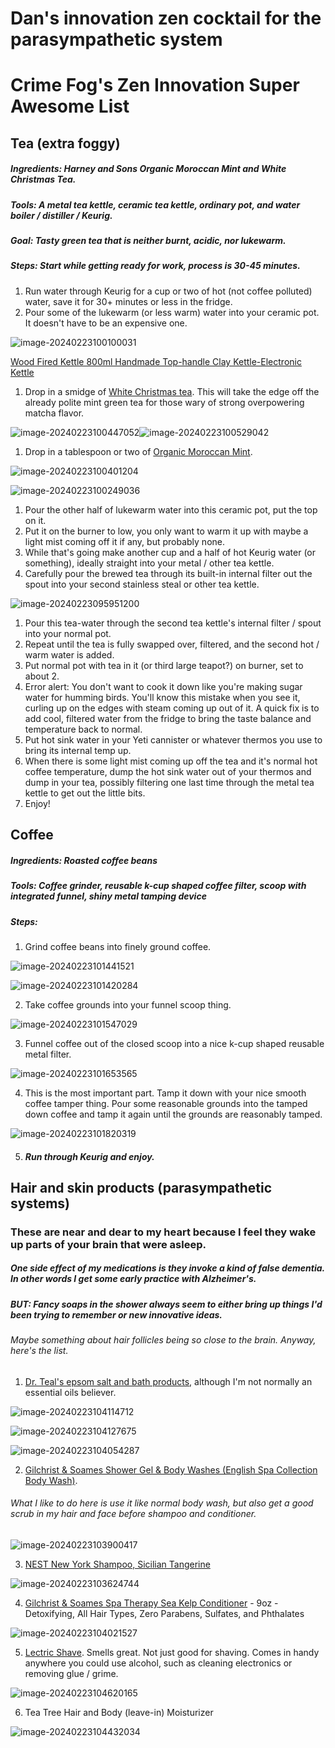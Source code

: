 # Dan's innovation zen cocktail for the parasympathetic system 

# Crime Fog's Zen Innovation Super Awesome List

## Tea (extra foggy)

##### Ingredients: Harney and Sons Organic Moroccan Mint and White Christmas Tea. 

##### Tools: A metal tea kettle, ceramic tea kettle, ordinary pot, and water boiler / distiller / Keurig. 

##### Goal: Tasty green tea that is neither burnt, acidic, nor lukewarm.

##### Steps: Start while getting ready for work, process is 30-45 minutes.  

1) Run water through Keurig for a cup or two of hot (not coffee polluted) water, save it for 30+ minutes or less in the fridge.
2) Pour some of the lukewarm (or less warm) water into your ceramic pot.  It doesn't have to be an expensive one. 

![image-20240223100100031](C:\Users\danie\AppData\Roaming\Typora\typora-user-images\image-20240223100100031.png)

[Wood Fired Kettle 800ml Handmade Top-handle Clay Kettle-Electronic Kettle](https://www.etsy.com/listing/1407575642/wood-fired-kettle-800ml-handmade-top)

1) Drop in a smidge of [White Christmas tea](https://www.harney.com/products/white-christmas).  This will take the edge off the already polite mint green tea for those wary of strong overpowering matcha flavor. 

![image-20240223100447052](C:\Users\danie\AppData\Roaming\Typora\typora-user-images\image-20240223100447052.png)![image-20240223100529042](C:\Users\danie\AppData\Roaming\Typora\typora-user-images\image-20240223100529042.png)

1) Drop in a tablespoon or two of [Organic Moroccan Mint](https://www.harney.com/products/moroccan-mint). 

![image-20240223100401204](C:\Users\danie\AppData\Roaming\Typora\typora-user-images\image-20240223100401204.png)

![image-20240223100249036](C:\Users\danie\AppData\Roaming\Typora\typora-user-images\image-20240223100249036.png)

1) Pour the other half of lukewarm water into this ceramic pot, put the top on it.
2) Put it on the burner to low, you only want to warm it up with maybe a light mist coming off it if any, but probably none. 
3) While that's going make another cup and a half of hot Keurig water (or something), ideally straight into your metal / other tea kettle.
4) Carefully pour the brewed tea through its built-in internal filter out the spout into your second stainless steal or other tea kettle. 

![image-20240223095951200](C:\Users\danie\AppData\Roaming\Typora\typora-user-images\image-20240223095951200.png)

1) Pour this tea-water through the second tea kettle's internal filter / spout into your normal pot.  
2) Repeat until the tea is fully swapped over, filtered, and the second hot / warm water is added. 
3) Put normal pot with tea in it (or third large teapot?) on burner, set to about 2.  
4) Error alert: You don't want to cook it down like you're making sugar water for humming birds.  You'll know this mistake when you see it, curling up on the edges with steam coming up out of it.  A quick fix is to add cool, filtered water from the fridge to bring the taste balance and temperature back to normal.     
5) Put hot sink water in your Yeti cannister or whatever thermos you use to bring its internal temp up.
6) When there is some light mist coming up off the tea and it's normal hot coffee temperature, dump the hot sink water out of your thermos and dump in your tea, possibly filtering one last time through the metal tea kettle to get out the little bits.  
7) Enjoy! 



## Coffee

##### Ingredients: Roasted coffee beans

##### Tools: Coffee grinder, reusable k-cup shaped coffee filter, scoop with integrated funnel, shiny metal tamping device

##### Steps: 

1. Grind coffee beans into finely ground coffee.

![image-20240223101441521](C:\Users\danie\AppData\Roaming\Typora\typora-user-images\image-20240223101441521.png)

![image-20240223101420284](C:\Users\danie\AppData\Roaming\Typora\typora-user-images\image-20240223101420284.png)

2. Take coffee grounds into your funnel scoop thing.

![image-20240223101547029](C:\Users\danie\AppData\Roaming\Typora\typora-user-images\image-20240223101547029.png)

3. Funnel coffee out of the closed scoop into a nice k-cup shaped reusable metal filter.

![image-20240223101653565](C:\Users\danie\AppData\Roaming\Typora\typora-user-images\image-20240223101653565.png)

4. This is the most important part.  Tamp it down with your nice smooth coffee tamper thing.  Pour some reasonable grounds into the tamped down coffee and tamp it again until the grounds are reasonably tamped. 

![image-20240223101820319](C:\Users\danie\AppData\Roaming\Typora\typora-user-images\image-20240223101820319.png)

5. ##### Run through Keurig and enjoy.

##### 

## Hair and skin products (parasympathetic systems)

### These are near and dear to my heart because I feel they wake up parts of your brain that were asleep.  

##### One side effect of my medications is they invoke a kind of false dementia.  In other words I get some early practice with Alzheimer's. 

##### BUT: Fancy soaps in the shower always seem to either bring up things I'd been trying to remember or new innovative ideas.  

###### Maybe something about hair follicles being so close to the brain.  Anyway, here's the list. 

1. [Dr. Teal's epsom salt and bath products](https://www.target.com/b/dr-teal-s/-/N-4u9fy), although I'm not normally an essential oils believer.  

![image-20240223104114712](C:\Users\danie\AppData\Roaming\Typora\typora-user-images\image-20240223104114712.png)

![image-20240223104127675](C:\Users\danie\AppData\Roaming\Typora\typora-user-images\image-20240223104127675.png)

![image-20240223104054287](C:\Users\danie\AppData\Roaming\Typora\typora-user-images\image-20240223104054287.png)

2. [Gilchrist & Soames Shower Gel & Body Washes (English Spa Collection Body Wash)](https://www.amazon.com/gp/product/B07CGC7Q9L/ref=ppx_yo_dt_b_search_asin_title?ie=UTF8&psc=1).  

###### What I like to do here is use it like normal body wash, but also get a good scrub in my hair and face before shampoo and conditioner.

![image-20240223103900417](C:\Users\danie\AppData\Roaming\Typora\typora-user-images\image-20240223103900417.png)

3. [NEST New York Shampoo, Sicilian Tangerine](https://www.amazon.com/gp/product/B07P6BZKZ2/ref=ppx_yo_dt_b_search_asin_title?ie=UTF8&psc=1)

![image-20240223103624744](C:\Users\danie\AppData\Roaming\Typora\typora-user-images\image-20240223103624744.png)

4. [Gilchrist & Soames Spa Therapy Sea Kelp Conditioner](https://www.amazon.com/gp/product/B0BZFPZ2L7/ref=ppx_yo_dt_b_search_asin_title?ie=UTF8&psc=1) - 9oz - Detoxifying, All Hair Types, Zero Parabens, Sulfates, and Phthalates 

![image-20240223104021527](C:\Users\danie\AppData\Roaming\Typora\typora-user-images\image-20240223104021527.png)

5. [Lectric Shave](https://www.lectricshave.com/).  Smells great.  Not just good for shaving.  Comes in handy anywhere you could use alcohol, such as cleaning electronics or removing glue / grime. 

![image-20240223104620165](C:\Users\danie\AppData\Roaming\Typora\typora-user-images\image-20240223104620165.png)

6. Tea Tree Hair and Body (leave-in) Moisturizer

![image-20240223104432034](C:\Users\danie\AppData\Roaming\Typora\typora-user-images\image-20240223104432034.png)
